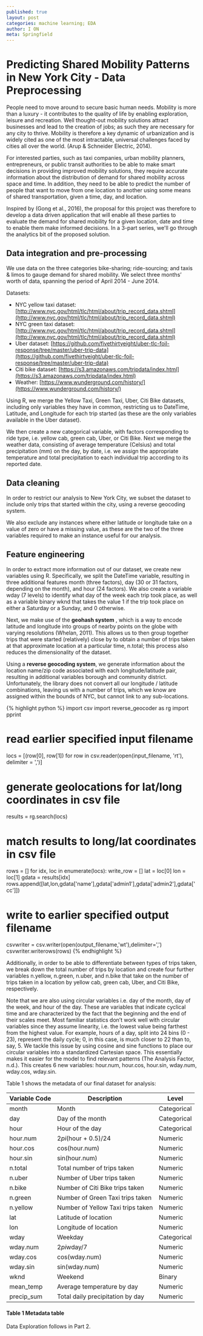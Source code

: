 ```yaml
---
published: true
layout: post
categories: machine learning; EDA
author: I ON
meta: Springfield
---
```

# Predicting Shared Mobility Patterns in New York City - Data Preprocessing

People need to move around to secure basic human needs. Mobility is more than a luxury - it contributes to the quality of life by enabling exploration, leisure and recreation. Well thought-out mobility solutions attract businesses and lead to the creation of jobs; as such they are necessary for any city to thrive. Mobility is therefore a key dynamic of urbanization and is widely cited as one of the most intractable, universal challenges faced by cities all over the world. (Arup & Schneider Electric, 2014).

For interested parties, such as taxi companies, urban mobility planners, entrepreneurs, or public transit authorities to be able to make smart decisions in providing improved mobility solutions, they require accurate information about the distribution of demand for shared mobility across space and time. In addition, they need to be able to predict the number of people that want to move from one location to another using some means of shared transportation, given a time, day, and location.

Inspired by (Gong et al., 2016), the proposal for this project was therefore to develop a data driven application that will enable all these parties to evaluate the demand for shared mobility for a given location, date and time to enable them make informed decisions. In a 3-part series, we'll go through the analytics bit of the proposed solution.


## Data integration and pre-processing
We use data on the three categories bike-sharing; ride-sourcing; and taxis & limos to gauge demand for shared mobility. We select three months’ worth of data, spanning the period of April 2014 - June 2014.

Datasets:
-	NYC yellow taxi dataset: [http://www.nyc.gov/html/tlc/html/about/trip_record_data.shtml](http://www.nyc.gov/html/tlc/html/about/trip_record_data.shtml)
-	NYC green taxi dataset: [http://www.nyc.gov/html/tlc/html/about/trip_record_data.shtml](http://www.nyc.gov/html/tlc/html/about/trip_record_data.shtml)
-	Uber dataset: [https://github.com/fivethirtyeight/uber-tlc-foil-response/tree/master/uber-trip-data](https://github.com/fivethirtyeight/uber-tlc-foil-response/tree/master/uber-trip-data)
-	Citi bike dataset: [https://s3.amazonaws.com/tripdata/index.html](https://s3.amazonaws.com/tripdata/index.html)
-	Weather: [https://www.wunderground.com/history/](https://www.wunderground.com/history/)

Using R, we merge the Yellow Taxi, Green Taxi, Uber, Citi Bike datasets, including only variables they have in common, restricting us to DateTime, Latitude, and Longitude for each trip started (as these are the only variables available in the Uber dataset). 

We then create a new categorical variable, with factors corresponding to ride type, i.e. yellow cab, green cab, Uber, or Citi Bike. Next we merge the weather data, consisting of average temperature (Celsius) and total precipitation (mm) on the day, by date, i.e. we assign the appropriate temperature and total precipitation to each individual trip according to its reported date.


## Data cleaning 
In order to restrict our analysis to New York City, we subset the dataset to include only trips that started within the city, using a reverse geocoding system. 

We also exclude any instances where either latitude or longitude take on a value of zero or have a missing value, as these are the two of the three variables required to make an instance useful for our analysis. 


## Feature engineering
In order to extract more information out of our dataset, we create new variables using R. Specifically, we split the DateTime variable, resulting in three additional features month (three factors), day (30 or 31 factors, depending on the month), and hour (24 factors). We also create a variable wday (7 levels) to identify what day of the week each trip took place, as well as a variable binary wknd that takes the value 1 if the trip took place on either a Saturday or a Sunday, and 0 otherwise. 

Next, we make use of the **geohash system** , which is a way to encode latitude and longitude into groups of nearby points on the globe with varying resolutions (Whelan, 2011). This allows us to then group together trips that were started (relatively) close by to obtain a number of trips taken at that approximate location at a particular time, n.total; this process also reduces the dimensionality of the dataset.  

Using a **reverse geocoding system**, we generate information about the location name/zip code associated with each longitude/latitude pair, resulting in additional variables borough and community district. Unfortunately, the library does not convert all our longitude / latitude combinations, leaving us with a number of trips, which we know are assigned within the bounds of NYC, but cannot link to any sub-locations. 

{% highlight python %}
import csv
import reverse_geocoder as rg
import pprint

# read earlier specified input filename  
locs = [(row[0], row[1]) for row in csv.reader(open(input_filename, 'rt'), delimiter = ',')]

# generate geolocations for lat/long coordinates in csv file
results = rg.search(locs)

# match results to long/lat coordinates in csv file 
rows = []
for idx, loc in enumerate(locs):
    write_row = []
    lat = loc[0]
    lon = loc[1]
    gdata = results[idx]
    rows.append([lat,lon,gdata['name'],gdata['admin1'],gdata['admin2'],gdata['cc']])

# write to earlier specified output filename
csvwriter = csv.writer(open(output_filename,'wt'),delimiter=',')
csvwriter.writerows(rows)
{% endhighlight %}

Additionally, in order to be able to differentiate between types of trips taken, we break down the total number of trips by location and create four further variables n.yellow, n.green, n.uber, and n.bike that take on the number of trips taken in a location by yellow cab, green cab, Uber, and Citi Bike, respectively. 

Note that we are also using circular variables i.e. day of the month, day of the week, and hour of the day. These are variables that indicate cyclical time and are characterized by the fact that the beginning and the end of their scales meet. Most familiar statistics don’t work well with circular variables since they assume linearity, i.e. the lowest value being farthest from the highest value. For example, hours of a day, split into 24 bins (0 - 23), represent the daily cycle; 0, in this case, is much closer to 22 than to, say, 5. We tackle this issue by using cosine and sine functions  to place our circular variables into a standardized Cartesian space. This essentially makes it easier for the model to find relevant patterns (The Analysis Factor, n.d.). This creates 6 new variables: hour.num, hour.cos, hour.sin, wday.num, wday.cos, wday.sin.

Table 1 shows the metadata of our final dataset for analysis:

Variable Code|Description|Level
---|---|---
month|Month| Categorical
day|Day of the month| Categorical
hour|Hour of the day| Categorical
hour.num|2*pi*(hour + 0.5)/24|Numeric
hour.cos|cos(hour.num)|Numeric
hour.sin|sin(hour.num)|Numeric
n.total|Total number of trips taken|Numeric
n.uber|Number of Uber trips taken|Numeric
n.bike|Number of Citi Bike trips taken|Numeric
n.green|Number of Green Taxi trips taken|Numeric
n.yellow|Number of Yellow Taxi trips taken|Numeric
lat|Latitude of location|Numeric
lon|Longitude of location|Numeric
wday|Weekday|Categorical
wday.num|2*pi*wday/7|Numeric
wday.cos|cos(wday.num)|Numeric
wday.sin|sin(wday.num)|Numeric
wknd|Weekend|Binary
mean_temp|Average temperature by day|Numeric
precip_sum|Total daily precipitation by day|Numeric
#### Table 1 Metadata table



Data Exploration follows in Part 2.
